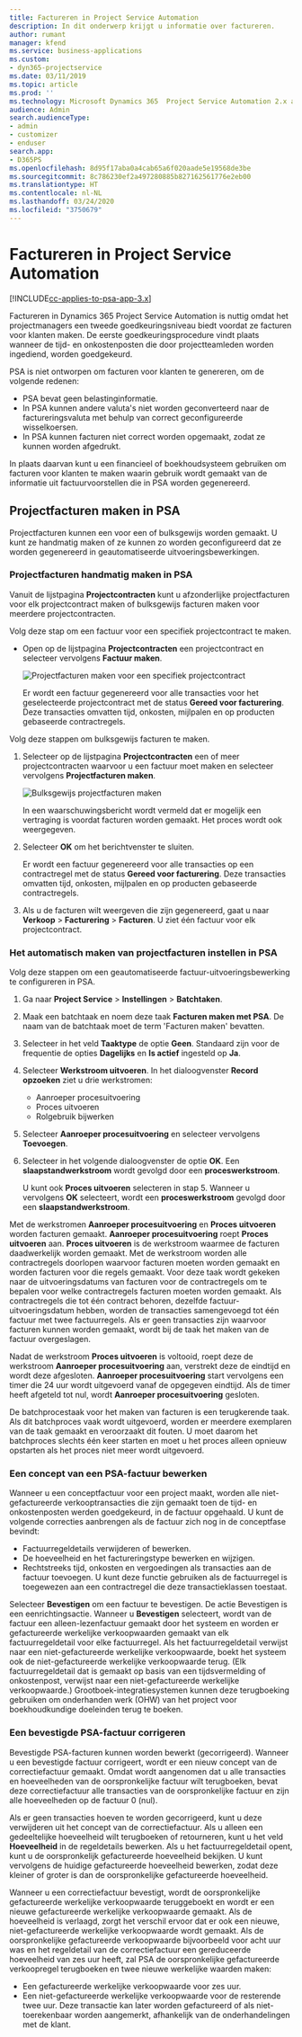 ```yaml
---
title: Factureren in Project Service Automation
description: In dit onderwerp krijgt u informatie over factureren.
author: rumant
manager: kfend
ms.service: business-applications
ms.custom:
- dyn365-projectservice
ms.date: 03/11/2019
ms.topic: article
ms.prod: ''
ms.technology: Microsoft Dynamics 365  Project Service Automation 2.x and 3.x
audience: Admin
search.audienceType:
- admin
- customizer
- enduser
search.app:
- D365PS
ms.openlocfilehash: 8d95f17aba0a4cab65a6f020aade5e19568de3be
ms.sourcegitcommit: 8c786230ef2a497280885b827162561776e2eb00
ms.translationtype: HT
ms.contentlocale: nl-NL
ms.lasthandoff: 03/24/2020
ms.locfileid: "3750679"
---
```

# <a name="invoicing-in-project-service-automation"></a>Factureren in Project Service Automation

[!INCLUDE[cc-applies-to-psa-app-3.x](../includes/cc-applies-to-psa-app-3x.md)]

Factureren in Dynamics 365 Project Service Automation is nuttig omdat het projectmanagers een tweede goedkeuringsniveau biedt voordat ze facturen voor klanten maken. De eerste goedkeuringsprocedure vindt plaats wanneer de tijd- en onkostenposten die door projectteamleden worden ingediend, worden goedgekeurd.

PSA is niet ontworpen om facturen voor klanten te genereren, om de volgende redenen:

- PSA bevat geen belastinginformatie.
- In PSA kunnen andere valuta's niet worden geconverteerd naar de factureringsvaluta met behulp van correct geconfigureerde wisselkoersen.
- In PSA kunnen facturen niet correct worden opgemaakt, zodat ze kunnen worden afgedrukt.

In plaats daarvan kunt u een financieel of boekhoudsysteem gebruiken om facturen voor klanten te maken waarin gebruik wordt gemaakt van de informatie uit factuurvoorstellen die in PSA worden gegenereerd.

## <a name="creating-project-invoices-in-psa"></a>Projectfacturen maken in PSA

Projectfacturen kunnen een voor een of bulksgewijs worden gemaakt. U kunt ze handmatig maken of ze kunnen zo worden geconfigureerd dat ze worden gegenereerd in geautomatiseerde uitvoeringsbewerkingen.

### <a name="manually-create-project-invoices-in-psa"></a>Projectfacturen handmatig maken in PSA

Vanuit de lijstpagina **Projectcontracten** kunt u afzonderlijke projectfacturen voor elk projectcontract maken of bulksgewijs facturen maken voor meerdere projectcontracten.

Volg deze stap om een factuur voor een specifiek projectcontract te maken.

- Open op de lijstpagina **Projectcontracten** een projectcontract en selecteer vervolgens **Factuur maken**.

    ![Projectfacturen maken voor een specifiek projectcontract](media/CreateProjectInvoicesOneByOne.png)

    Er wordt een factuur gegenereerd voor alle transacties voor het geselecteerde projectcontract met de status **Gereed voor facturering**. Deze transacties omvatten tijd, onkosten, mijlpalen en op producten gebaseerde contractregels.

Volg deze stappen om bulksgewijs facturen te maken.

1. Selecteer op de lijstpagina **Projectcontracten** een of meer projectcontracten waarvoor u een factuur moet maken en selecteer vervolgens **Projectfacturen maken**.

    ![Bulksgewijs projectfacturen maken](media/CreateProjectInvoicesBulk.png)

    In een waarschuwingsbericht wordt vermeld dat er mogelijk een vertraging is voordat facturen worden gemaakt. Het proces wordt ook weergegeven.

2. Selecteer **OK** om het berichtvenster te sluiten.

    Er wordt een factuur gegenereerd voor alle transacties op een contractregel met de status **Gereed voor facturering**. Deze transacties omvatten tijd, onkosten, mijlpalen en op producten gebaseerde contractregels.

3. Als u de facturen wilt weergeven die zijn gegenereerd, gaat u naar **Verkoop** \> **Facturering** \> **Facturen**. U ziet één factuur voor elk projectcontract.

### <a name="set-up-automated-creation-of-project-invoices-in-psa"></a>Het automatisch maken van projectfacturen instellen in PSA

Volg deze stappen om een geautomatiseerde factuur-uitvoeringsbewerking te configureren in PSA.

1. Ga naar **Project Service** \> **Instellingen** \> **Batchtaken**.
2. Maak een batchtaak en noem deze taak **Facturen maken met PSA**. De naam van de batchtaak moet de term 'Facturen maken' bevatten.
3. Selecteer in het veld **Taaktype** de optie **Geen**. Standaard zijn voor de frequentie de opties **Dagelijks** en **Is actief** ingesteld op **Ja**.
4. Selecteer **Werkstroom uitvoeren**. In het dialoogvenster **Record opzoeken** ziet u drie werkstromen:

    - Aanroeper procesuitvoering
    - Proces uitvoeren
    - Rolgebruik bijwerken

5. Selecteer **Aanroeper procesuitvoering** en selecteer vervolgens **Toevoegen**.
6. Selecteer in het volgende dialoogvenster de optie **OK**. Een **slaapstandwerkstroom** wordt gevolgd door een **proceswerkstroom**.

    U kunt ook **Proces uitvoeren** selecteren in stap 5. Wanneer u vervolgens **OK** selecteert, wordt een **proceswerkstroom** gevolgd door een **slaapstandwerkstroom**.

Met de werkstromen **Aanroeper procesuitvoering** en **Proces uitvoeren** worden facturen gemaakt. **Aanroeper procesuitvoering** roept **Proces uitvoeren** aan. **Proces uitvoeren** is de werkstroom waarmee de facturen daadwerkelijk worden gemaakt. Met de werkstroom worden alle contractregels doorlopen waarvoor facturen moeten worden gemaakt en worden facturen voor die regels gemaakt. Voor deze taak wordt gekeken naar de uitvoeringsdatums van facturen voor de contractregels om te bepalen voor welke contractregels facturen moeten worden gemaakt. Als contractregels die tot één contract behoren, dezelfde factuur-uitvoeringsdatum hebben, worden de transacties samengevoegd tot één factuur met twee factuurregels. Als er geen transacties zijn waarvoor facturen kunnen worden gemaakt, wordt bij de taak het maken van de factuur overgeslagen.

Nadat de werkstroom **Proces uitvoeren** is voltooid, roept deze de werkstroom **Aanroeper procesuitvoering** aan, verstrekt deze de eindtijd en wordt deze afgesloten. **Aanroeper procesuitvoering** start vervolgens een timer die 24 uur wordt uitgevoerd vanaf de opgegeven eindtijd. Als de timer heeft afgeteld tot nul, wordt **Aanroeper procesuitvoering** gesloten.

De batchprocestaak voor het maken van facturen is een terugkerende taak. Als dit batchproces vaak wordt uitgevoerd, worden er meerdere exemplaren van de taak gemaakt en veroorzaakt dit fouten. U moet daarom het batchproces slechts één keer starten en moet u het proces alleen opnieuw opstarten als het proces niet meer wordt uitgevoerd.
 
### <a name="edit-a-draft-psa-invoice"></a>Een concept van een PSA-factuur bewerken

Wanneer u een conceptfactuur voor een project maakt, worden alle niet-gefactureerde verkooptransacties die zijn gemaakt toen de tijd- en onkostenposten werden goedgekeurd, in de factuur opgehaald. U kunt de volgende correcties aanbrengen als de factuur zich nog in de conceptfase bevindt:

- Factuurregeldetails verwijderen of bewerken.
- De hoeveelheid en het factureringstype bewerken en wijzigen.
- Rechtstreeks tijd, onkosten en vergoedingen als transacties aan de factuur toevoegen. U kunt deze functie gebruiken als de factuurregel is toegewezen aan een contractregel die deze transactieklassen toestaat.

Selecteer **Bevestigen** om een factuur te bevestigen. De actie Bevestigen is een eenrichtingsactie. Wanneer u **Bevestigen** selecteert, wordt van de factuur een alleen-lezenfactuur gemaakt door het systeem en worden er gefactureerde werkelijke verkoopwaarden gemaakt van elk factuurregeldetail voor elke factuurregel. Als het factuurregeldetail verwijst naar een niet-gefactureerde werkelijke verkoopwaarde, boekt het systeem ook de niet-gefactureerde werkelijke verkoopwaarde terug. (Elk factuurregeldetail dat is gemaakt op basis van een tijdsvermelding of onkostenpost, verwijst naar een niet-gefactureerde werkelijke verkoopwaarde.) Grootboek-integratiesystemen kunnen deze terugboeking gebruiken om onderhanden werk (OHW) van het project voor boekhoudkundige doeleinden terug te boeken.

### <a name="correct-a-confirmed-psa-invoice"></a>Een bevestigde PSA-factuur corrigeren

Bevestigde PSA-facturen kunnen worden bewerkt (gecorrigeerd). Wanneer u een bevestigde factuur corrigeert, wordt er een nieuw concept van de correctiefactuur gemaakt. Omdat wordt aangenomen dat u alle transacties en hoeveelheden van de oorspronkelijke factuur wilt terugboeken, bevat deze correctiefactuur alle transacties van de oorspronkelijke factuur en zijn alle hoeveelheden op de factuur 0 (nul).

Als er geen transacties hoeven te worden gecorrigeerd, kunt u deze verwijderen uit het concept van de correctiefactuur. Als u alleen een gedeeltelijke hoeveelheid wilt terugboeken of retourneren, kunt u het veld **Hoeveelheid** in de regeldetails bewerken. Als u het factuurregeldetail opent, kunt u de oorspronkelijk gefactureerde hoeveelheid bekijken. U kunt vervolgens de huidige gefactureerde hoeveelheid bewerken, zodat deze kleiner of groter is dan de oorspronkelijke gefactureerde hoeveelheid.

Wanneer u een correctiefactuur bevestigt, wordt de oorspronkelijke gefactureerde werkelijke verkoopwaarde teruggeboekt en wordt er een nieuwe gefactureerde werkelijke verkoopwaarde gemaakt. Als de hoeveelheid is verlaagd, zorgt het verschil ervoor dat er ook een nieuwe, niet-gefactureerde werkelijke verkoopwaarde wordt gemaakt. Als de oorspronkelijke gefactureerde verkoopwaarde bijvoorbeeld voor acht uur was en het regeldetail van de correctiefactuur een gereduceerde hoeveelheid van zes uur heeft, zal PSA de oorspronkelijke gefactureerde verkoopregel terugboeken en twee nieuwe werkelijke waarden maken:

- Een gefactureerde werkelijke verkoopwaarde voor zes uur.
- Een niet-gefactureerde werkelijke verkoopwaarde voor de resterende twee uur. Deze transactie kan later worden gefactureerd of als niet-toerekenbaar worden aangemerkt, afhankelijk van de onderhandelingen met de klant.

